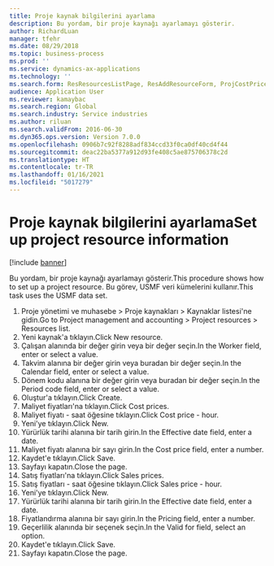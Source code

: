 ```yaml
---
title: Proje kaynak bilgilerini ayarlama
description: Bu yordam, bir proje kaynağı ayarlamayı gösterir.
author: RichardLuan
manager: tfehr
ms.date: 08/29/2018
ms.topic: business-process
ms.prod: ''
ms.service: dynamics-ax-applications
ms.technology: ''
ms.search.form: ResResourcesListPage, ResAddResourceForm, ProjCostPriceHour, ProjSalesPriceHour
audience: Application User
ms.reviewer: kamaybac
ms.search.region: Global
ms.search.industry: Service industries
ms.author: riluan
ms.search.validFrom: 2016-06-30
ms.dyn365.ops.version: Version 7.0.0
ms.openlocfilehash: 0906b7c92f8288adf834ccd33f0ca0df40cd4f44
ms.sourcegitcommit: deac22ba5377a912d93fe408c5ae875706378c2d
ms.translationtype: HT
ms.contentlocale: tr-TR
ms.lasthandoff: 01/16/2021
ms.locfileid: "5017279"
---
```

# <a name="set-up-project-resource-information"></a><span data-ttu-id="8e1b2-103">Proje kaynak bilgilerini ayarlama</span><span class="sxs-lookup"><span data-stu-id="8e1b2-103">Set up project resource information</span></span>

[!include [banner](../../includes/banner.md)]

<span data-ttu-id="8e1b2-104">Bu yordam, bir proje kaynağı ayarlamayı gösterir.</span><span class="sxs-lookup"><span data-stu-id="8e1b2-104">This procedure shows how to set up a project resource.</span></span> <span data-ttu-id="8e1b2-105">Bu görev, USMF veri kümelerini kullanır.</span><span class="sxs-lookup"><span data-stu-id="8e1b2-105">This task uses the USMF data set.</span></span>

1. <span data-ttu-id="8e1b2-106">Proje yönetimi ve muhasebe > Proje kaynakları > Kaynaklar listesi'ne gidin.</span><span class="sxs-lookup"><span data-stu-id="8e1b2-106">Go to Project management and accounting > Project resources > Resources list.</span></span>
2. <span data-ttu-id="8e1b2-107">Yeni kaynak'a tıklayın.</span><span class="sxs-lookup"><span data-stu-id="8e1b2-107">Click New resource.</span></span>
3. <span data-ttu-id="8e1b2-108">Çalışan alanında bir değer girin veya bir değer seçin.</span><span class="sxs-lookup"><span data-stu-id="8e1b2-108">In the Worker field, enter or select a value.</span></span>
4. <span data-ttu-id="8e1b2-109">Takvim alanına bir değer girin veya buradan bir değer seçin.</span><span class="sxs-lookup"><span data-stu-id="8e1b2-109">In the Calendar field, enter or select a value.</span></span>
5. <span data-ttu-id="8e1b2-110">Dönem kodu alanına bir değer girin veya buradan bir değer seçin.</span><span class="sxs-lookup"><span data-stu-id="8e1b2-110">In the Period code field, enter or select a value.</span></span>
6. <span data-ttu-id="8e1b2-111">Oluştur'a tıklayın.</span><span class="sxs-lookup"><span data-stu-id="8e1b2-111">Click Create.</span></span>
7. <span data-ttu-id="8e1b2-112">Maliyet fiyatları'na tıklayın.</span><span class="sxs-lookup"><span data-stu-id="8e1b2-112">Click Cost prices.</span></span>
8. <span data-ttu-id="8e1b2-113">Maliyet fiyatı - saat öğesine tıklayın.</span><span class="sxs-lookup"><span data-stu-id="8e1b2-113">Click Cost price - hour.</span></span>
9. <span data-ttu-id="8e1b2-114">Yeni'ye tıklayın.</span><span class="sxs-lookup"><span data-stu-id="8e1b2-114">Click New.</span></span>
10. <span data-ttu-id="8e1b2-115">Yürürlük tarihi alanına bir tarih girin.</span><span class="sxs-lookup"><span data-stu-id="8e1b2-115">In the Effective date field, enter a date.</span></span>
11. <span data-ttu-id="8e1b2-116">Maliyet fiyatı alanına bir sayı girin.</span><span class="sxs-lookup"><span data-stu-id="8e1b2-116">In the Cost price field, enter a number.</span></span>
12. <span data-ttu-id="8e1b2-117">Kaydet'e tıklayın.</span><span class="sxs-lookup"><span data-stu-id="8e1b2-117">Click Save.</span></span>
13. <span data-ttu-id="8e1b2-118">Sayfayı kapatın.</span><span class="sxs-lookup"><span data-stu-id="8e1b2-118">Close the page.</span></span>
14. <span data-ttu-id="8e1b2-119">Satış fiyatları'na tıklayın.</span><span class="sxs-lookup"><span data-stu-id="8e1b2-119">Click Sales prices.</span></span>
15. <span data-ttu-id="8e1b2-120">Satış fiyatları - saat öğesine tıklayın.</span><span class="sxs-lookup"><span data-stu-id="8e1b2-120">Click Sales price - hour.</span></span>
16. <span data-ttu-id="8e1b2-121">Yeni'ye tıklayın.</span><span class="sxs-lookup"><span data-stu-id="8e1b2-121">Click New.</span></span>
17. <span data-ttu-id="8e1b2-122">Yürürlük tarihi alanına bir tarih girin.</span><span class="sxs-lookup"><span data-stu-id="8e1b2-122">In the Effective date field, enter a date.</span></span>
18. <span data-ttu-id="8e1b2-123">Fiyatlandırma alanına bir sayı girin.</span><span class="sxs-lookup"><span data-stu-id="8e1b2-123">In the Pricing field, enter a number.</span></span>
19. <span data-ttu-id="8e1b2-124">Geçerlilik alanında bir seçenek seçin.</span><span class="sxs-lookup"><span data-stu-id="8e1b2-124">In the Valid for field, select an option.</span></span>
20. <span data-ttu-id="8e1b2-125">Kaydet'e tıklayın.</span><span class="sxs-lookup"><span data-stu-id="8e1b2-125">Click Save.</span></span>
21. <span data-ttu-id="8e1b2-126">Sayfayı kapatın.</span><span class="sxs-lookup"><span data-stu-id="8e1b2-126">Close the page.</span></span>

